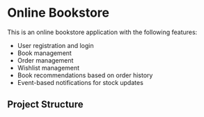 # Online Bookstore

This is an online bookstore application with the following features:
- User registration and login
- Book management
- Order management
- Wishlist management
- Book recommendations based on order history
- Event-based notifications for stock updates

## Project Structure

